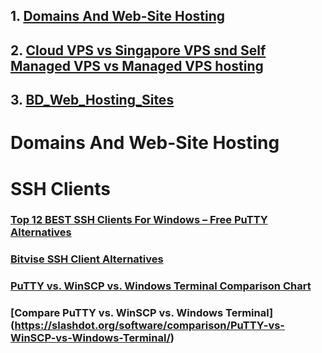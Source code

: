 ## 1. [Domains And Web-Site Hosting](https://github.com/shyed2001/Domains_And_Web_Site_Hosting/edit/main/README.md)

## 2. [Cloud VPS vs Singapore VPS snd Self Managed VPS vs Managed VPS hosting](https://github.com/shyed2001/Domains_And_Web_Site_Hosting/blob/main/VPS_Managed_Hostings.md)

## 3. [BD_Web_Hosting_Sites](https://github.com/shyed2001/Domains_And_Web_Site_Hosting/blob/main/BD_Web_Hosting_Sites.md)
# Domains And Web-Site Hosting

# SSH Clients

### [Top 12 BEST SSH Clients For Windows – Free PuTTY Alternatives](https://www.softwaretestinghelp.com/ssh-clients-for-windows/)


### [Bitvise SSH Client Alternatives](https://topalter.com/)

### [PuTTY vs. WinSCP vs. Windows Terminal Comparison Chart](https://sourceforge.net/software/compare/PuTTY-vs-WinSCP-vs-Windows-Terminal/)

### [Compare PuTTY vs. WinSCP vs. Windows Terminal] (https://slashdot.org/software/comparison/PuTTY-vs-WinSCP-vs-Windows-Terminal/)


